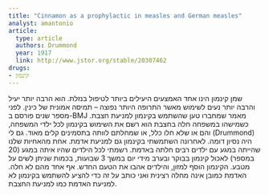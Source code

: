 ```yaml
---
title: "Cinnamon as a prophylactic in measles and German measles"
analyst: amantonio
article:
  type: article
  authors: Drummond
  year: 1917
  link: http://www.jstor.org/stable/20307462
drugs:
- קינמון
---
```


שמן קינמון הינו אחד האמצעים היעילים ביותר לטיפול בנזלת. הוא הרבה יותר יעיל והרבה יותר נעים לשימוש מאשר התרופה היותר נפוצה – תמיסה אמונית של כינין.
לפני מספר שנים פורסם ב-BMJ מאמר שמחברו טען שהשתמש בקינמון למניעת חצבת. כשמישהו במשפחה חלה בחצבת הוא רשם את השימוש בקינמון לכל ילדי המשפחה, והם או שלא חלו כלל, או שמחלתם לוותה בתסמינים קלים מאוד. גם לי (Drummond) היה נסיון דומה.
לאחרונה השתמשתי בקינמון גם למניעת אדמת. אחת מהאחיות שלנו שהייתה במגע עם ילדים רבים חלתה באדמת. רשמתי לכל הילדים שהיו איתה במגע (20 במספר) לאכול קינמון בבוקר ובערב מידי יום במשך 3 שבועות, בכמות שניתן לשים על מטבע. הקינמון הוסף למזון, והילדים אהבו את הטעם החדש. אף אחד מהם לא חלה.
האדמת כמובן אינה מחלה רצינית ואני כותב על זה כדי להציע להשתמש בקינמון לא למניעת האדמת כמו למניעת החצבת.

